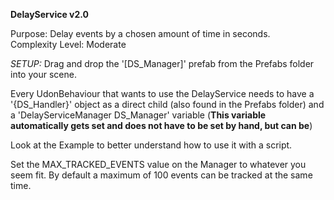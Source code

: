 **DelayService v2.0**

Purpose: Delay events by a chosen amount of time in seconds.<br/>
Complexity Level: Moderate

*SETUP:* Drag and drop the '[DS_Manager]' prefab from the Prefabs folder into your scene.

Every UdonBehaviour that wants to use the DelayService needs to have a '{DS_Handler}' object as a direct child (also found in the Prefabs folder)
and a 'DelayServiceManager DS_Manager' variable (**This variable automatically gets set and does not have to be set by hand, but can be**)

Look at the Example to better understand how to use it with a script.

Set the MAX_TRACKED_EVENTS value on the Manager to whatever you seem fit. By default a maximum of 100 events can be tracked at the same time.
